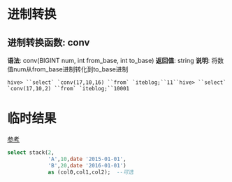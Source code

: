 # 进制转换

## 进制转换函数: conv

**语法**: conv(BIGINT num, int from_base, int to_base)
**返回值**: string
**说明**: 将数值num从from_base进制转化到to_base进制

```
hive> ``select` `conv(17,10,16) ``from` `iteblog;``11``hive> ``select` `conv(17,10,2) ``from` `iteblog;``10001
```

# 临时结果

[参考](https://blog.csdn.net/qq_26442553/article/details/107165820)

```sql
select stack(2,
             'A',10,date '2015-01-01',
             'B',20,date '2016-01-01') 
             as (col0,col1,col2);  --可选
```

